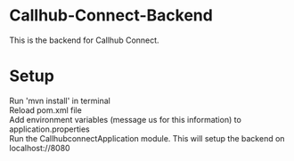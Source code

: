 # Callhub-Connect-Backend
This is the backend for Callhub Connect.

# Setup
Run 'mvn install' in terminal\
Reload pom.xml file\
Add environment variables (message us for this information) to application.properties\
Run the CallhubconnectApplication module. This will setup the backend on localhost://8080
